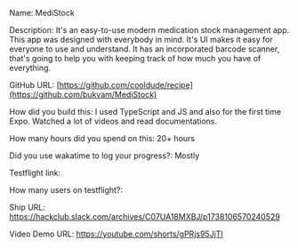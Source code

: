 Name: MediStock

Description: It's an easy-to-use modern medication stock management app. This app was designed with everybody in mind. It's UI makes it easy for everyone to use and understand. It has an incorporated barcode scanner, that's going to help you with keeping track of how much you have of everything.

GitHub URL: [https://github.com/cooldude/recipe](https://github.com/bukvam/MediStock)

How did you build this: I used TypeScript and JS and also for the first time Expo. Watched a lot of videos and read documentations.

How many hours did you spend on this: 20+ hours

Did you use wakatime to log your progress?: Mostly

Testflight link:

How many users on testflight?:

Ship URL: https://hackclub.slack.com/archives/C07UA18MXBJ/p1738106570240529

Video Demo URL: https://youtube.com/shorts/gPRjs95JjTI
